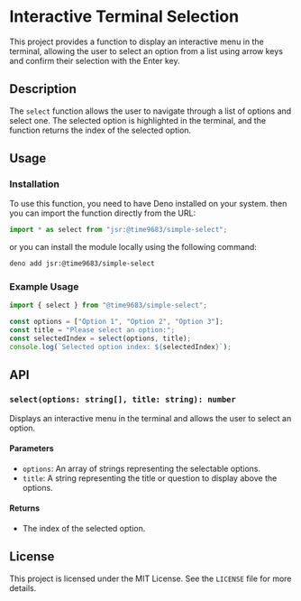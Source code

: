 # Interactive Terminal Selection

This project provides a function to display an interactive menu in the terminal, allowing the user to select an option from a list using arrow keys and confirm their selection with the Enter key.

## Description

The `select` function allows the user to navigate through a list of options and select one. The selected option is highlighted in the terminal, and the function returns the index of the selected option.

## Usage

### Installation

To use this function, you need to have Deno installed on your system.
then you can import the function directly from the URL:

```typescript
import * as select from "jsr:@time9683/simple-select";
```

or you can install the module locally using the following command:

```sh
deno add jsr:@time9683/simple-select
```


### Example Usage

```typescript
import { select } from "@time9683/simple-select";

const options = ["Option 1", "Option 2", "Option 3"];
const title = "Please select an option:";
const selectedIndex = select(options, title);
console.log(`Selected option index: ${selectedIndex}`);
```


## API

### `select(options: string[], title: string): number`

Displays an interactive menu in the terminal and allows the user to select an option.

#### Parameters

- `options`: An array of strings representing the selectable options.
- `title`: A string representing the title or question to display above the options.

#### Returns

- The index of the selected option.


## License

This project is licensed under the MIT License. See the `LICENSE` file for more details.